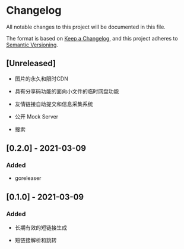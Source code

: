 # Changelog
All notable changes to this project will be documented in this file.

The format is based on [Keep a Changelog](https://keepachangelog.com/en/1.0.0/),
and this project adheres to [Semantic Versioning](https://semver.org/spec/v2.0.0.html).

## [Unreleased]
 - 图片的永久和限时CDN
 
 - 具有分享码功能的面向小文件的临时网盘功能
 - 友情链接自助提交和信息采集系统
 - 公开 Mock Server
 - 搜索

## [0.2.0] - 2021-03-09
### Added
- goreleaser

## [0.1.0] - 2021-03-09
### Added
- 长期有效的短链接生成

- 短链接解析和跳转
